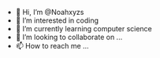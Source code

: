 - 👋 Hi, I’m @Noahxyzs
- 👀 I’m interested in coding 
- 🌱 I’m currently learning computer science 
- 💞️ I’m looking to collaborate on ...
- 📫 How to reach me ...

<!---
Noahxyzs/Noahxyzs is a ✨ special ✨ repository because its `README.md` (this file) appears on your GitHub profile.
You can click the Preview link to take a look at your changes.
--->
